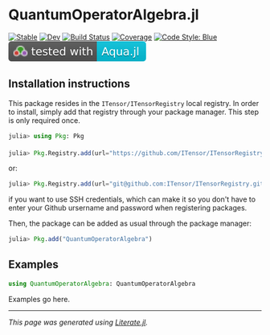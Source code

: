 # QuantumOperatorAlgebra.jl

[![Stable](https://img.shields.io/badge/docs-stable-blue.svg)](https://ITensor.github.io/QuantumOperatorAlgebra.jl/stable/)
[![Dev](https://img.shields.io/badge/docs-dev-blue.svg)](https://ITensor.github.io/QuantumOperatorAlgebra.jl/dev/)
[![Build Status](https://github.com/ITensor/QuantumOperatorAlgebra.jl/actions/workflows/Tests.yml/badge.svg?branch=main)](https://github.com/ITensor/QuantumOperatorAlgebra.jl/actions/workflows/Tests.yml?query=branch%3Amain)
[![Coverage](https://codecov.io/gh/ITensor/QuantumOperatorAlgebra.jl/branch/main/graph/badge.svg)](https://codecov.io/gh/ITensor/QuantumOperatorAlgebra.jl)
[![Code Style: Blue](https://img.shields.io/badge/code%20style-blue-4495d1.svg)](https://github.com/invenia/BlueStyle)
[![Aqua](https://raw.githubusercontent.com/JuliaTesting/Aqua.jl/master/badge.svg)](https://github.com/JuliaTesting/Aqua.jl)

## Installation instructions

This package resides in the `ITensor/ITensorRegistry` local registry.
In order to install, simply add that registry through your package manager.
This step is only required once.
```julia
julia> using Pkg: Pkg

julia> Pkg.Registry.add(url="https://github.com/ITensor/ITensorRegistry")
```
or:
```julia
julia> Pkg.Registry.add(url="git@github.com:ITensor/ITensorRegistry.git")
```
if you want to use SSH credentials, which can make it so you don't have to enter your Github ursername and password when registering packages.

Then, the package can be added as usual through the package manager:

```julia
julia> Pkg.add("QuantumOperatorAlgebra")
```

## Examples

````julia
using QuantumOperatorAlgebra: QuantumOperatorAlgebra
````

Examples go here.

---

*This page was generated using [Literate.jl](https://github.com/fredrikekre/Literate.jl).*

